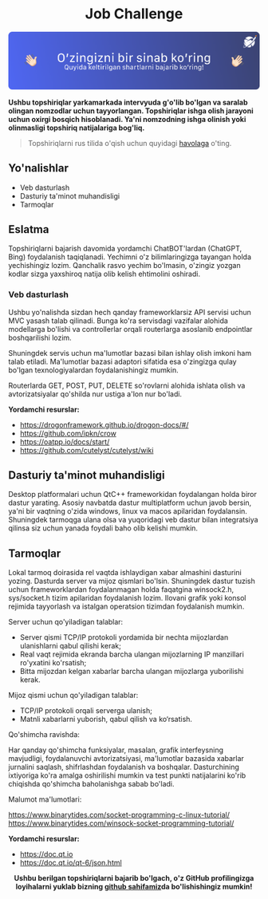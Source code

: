 <h1 align="center">Job Challenge</h1>
<p align="center"><img src="./challenge.png"/></p>

**Ushbu topshiriqlar yarkamarkada intervyuda g'o'lib bo'lgan va saralab olingan nomzodlar uchun tayyorlangan. Topshiriqlar ishga olish jarayoni uchun oxirgi bosqich hisoblanadi. Ya'ni nomzodning ishga olinish yoki olinmasligi topshiriq natijalariga bog'liq.**

> Topshiriqlarni rus tilida o'qish uchun quyidagi [havolaga](./README_RU.md) o'ting.

## Yo'nalishlar

- Veb dasturlash
- Dasturiy ta'minot muhandisligi
- Tarmoqlar

## Eslatma

Topshiriqlarni bajarish davomida yordamchi ChatBOT'lardan (ChatGPT, Bing) foydalanish taqiqlanadi. Yechimni o'z bilimlaringizga tayangan holda yechishingiz lozim. Qanchalik rasvo yechim bo'lmasin, o'zingiz yozgan kodlar sizga yaxshiroq natija olib kelish ehtimolini oshiradi.

### Veb dasturlash

Ushbu yo'nalishda sizdan hech qanday frameworklarsiz API servisi uchun MVC yasash talab qilinadi. Bunga ko'ra servisdagi vazifalar alohida modellarga bo'lishi va controllerlar orqali routerlarga asoslanib endpointlar boshqarilishi lozim.

Shuningdek servis uchun ma'lumotlar bazasi bilan ishlay olish imkoni ham talab etiladi. Ma'lumotlar bazasi adaptori sifatida esa o'zingizga qulay bo'lgan texnologiyalardan foydalanishingiz mumkin.

Routerlarda GET, POST, PUT, DELETE so'rovlarni alohida ishlata olish va avtorizatsiyalar qo'shilda nur ustiga a'lon nur bo'ladi.

**Yordamchi resurslar:**

- https://drogonframework.github.io/drogon-docs/#/
- https://github.com/ipkn/crow
- https://oatpp.io/docs/start/
- https://github.com/cutelyst/cutelyst/wiki

## Dasturiy ta'minot muhandisligi

Desktop platformalari uchun QtC++ frameworkidan foydalangan holda biror dastur yarating. Asosiy navbatda dastur multiplatform uchun javob bersin, ya'ni bir vaqtning o'zida windows, linux va macos apilaridan foydalansin. Shuningdek tarmoqga ulana olsa va yuqoridagi veb dastur bilan integratsiya qilinsa siz uchun yanada foydali baho olib kelishi mumkin.

## Tarmoqlar

Lokal tarmoq doirasida rel vaqtda ishlaydigan xabar almashini dasturini yozing. Dasturda server va mijoz qismlari bo'lsin. Shuningdek dastur tuzish uchun frameworklardan foydalanmagan holda faqatgina winsock2.h, sys/socket.h tizim apilaridan foydalanish lozim. Ilovani grafik yoki konsol rejimida tayyorlash va istalgan operatsion tizimdan foydalanish mumkin. 

Server uchun qo'yiladigan talablar: 

- Server qismi TCP/IP protokoli yordamida bir nechta mijozlardan ulanishlarni qabul qilishi kerak;
- Real vaqt rejimida ekranda barcha ulangan mijozlarning IP manzillari ro'yxatini ko'rsatish;
- Bitta mijozdan kelgan xabarlar barcha ulangan mijozlarga yuborilishi kerak.

Mijoz qismi uchun qo'yiladigan talablar:

- TCP/IP protokoli orqali serverga ulanish;
- Matnli xabarlarni yuborish, qabul qilish va ko‘rsatish.

Qo'shimcha ravishda:

Har qanday qo'shimcha funksiyalar, masalan, grafik interfeysning mavjudligi, foydalanuvchi avtorizatsiyasi, ma'lumotlar bazasida xabarlar jurnalini saqlash, shifrlashdan foydalanish va boshqalar. Dasturchining ixtiyoriga ko'ra amalga oshirilishi mumkin va test punkti natijalarini ko'rib chiqishda qo'shimcha baholanishga sabab bo'ladi.

Malumot ma'lumotlari:

https://www.binarytides.com/socket-programming-c-linux-tutorial/
https://www.binarytides.com/winsock-socket-programming-tutorial/

**Yordamchi resurslar:**

- https://doc.qt.io
- https://doc.qt.io/qt-6/json.html

<p align="center"><b>Ushbu berilgan topshiriqlarni bajarib bo'lgach, o'z GitHub profilingizga loyihalarni yuklab bizning <a href="https://github.com/uzinfocom-org/challenge/discussions">github sahifamiz</a>da bo'lishishingiz mumkin!</b></p>
